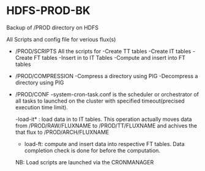 # HDFS-PROD-BK

Backup of /PROD directory on HDFS

All Scripts and config file for verious flux(s)

- /PROD/SCRIPTS
    All the scripts for
     -Create TT tables
     -Create IT tables
     -Create FT tables
     -Insert in to IT Tables
     -Compute and insert into FT tables

- /PROD/COMPRESSION
    -Compress a directory using PIG
    -Decompress a directory using PIG

-  /PROD/CONF
    -system-cron-task.conf is the scheduler or orchestrator of all tasks to launched on the cluster with specified timeout(precised execution time limit).

    -load-it* : load data in to IT tables. This operation actually moves data from /PROD/RAW/FLUXNAME to /PROD/TT/FLUXNAME and achives the that flux to /PROD/ARCH/FLUXNAME
    
    - load-ft: compute and insert data into respective FT tables. Data completion check is done for before the computation.

    NB: Load scripts are launched via the CRONMANAGER